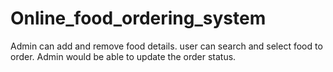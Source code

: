 # Online_food_ordering_system
 Admin can add and remove food details. user can search and select food to order. Admin would be able to update the order status.
